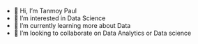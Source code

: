 - 👋 Hi, I’m Tanmoy Paul 
- 👀 I’m interested in Data Science 
- 🌱 I’m currently learning more about Data
- 💞️ I’m looking to collaborate on Data Analytics or Data science 
  
  

<!---
tanmoypaul0400/tanmoypaul0400 is a ✨ special ✨ repository because its `README.md` (this file) appears on your GitHub profile.
You can click the Preview link to take a look at your changes.
--->
